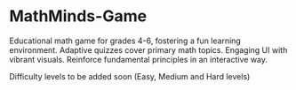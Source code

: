 # MathMinds-Game
Educational math game for grades 4-6, fostering a fun learning environment. Adaptive quizzes cover primary math topics. Engaging UI with vibrant visuals. Reinforce fundamental principles in an interactive way.

Difficulty levels to be added soon (Easy, Medium and Hard levels)
